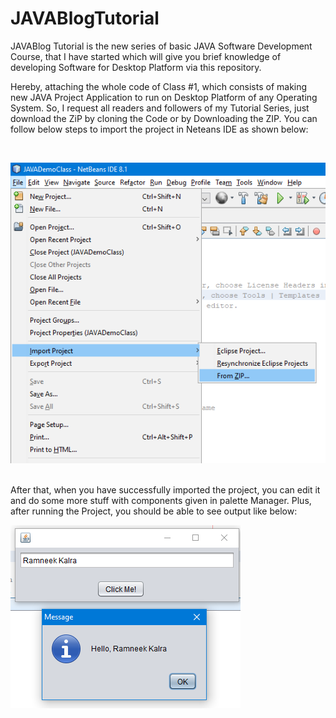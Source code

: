 # JAVABlogTutorial
JAVABlog Tutorial is the new series of basic JAVA Software Development Course, that I have started which will give you brief knowledge of developing Software for Desktop Platform
via this repository.<br/>
<p font-style="justify">Hereby, attaching the whole code of Class #1, which consists of making new JAVA Project Application to run on Desktop Platform of any Operating System.
So, I request all readers and followers of my Tutorial Series, just download the ZiP by cloning the Code or by Downloading the ZIP. You can follow below steps
to import the project in Neteans IDE as shown below:</p><br/>

![Import Project](https://github.com/Ramneek-Kalra/JAVABlogTutorial/blob/master/Import%20Project.png)

<br/>
After that, when you have successfully imported the project, you can edit it and do some more stuff with components given in palette Manager. Plus, after running the Project, you should be able to see output like below:<br/>

![Output Window](https://github.com/Ramneek-Kalra/JAVABlogTutorial/blob/master/Output.png)

  
